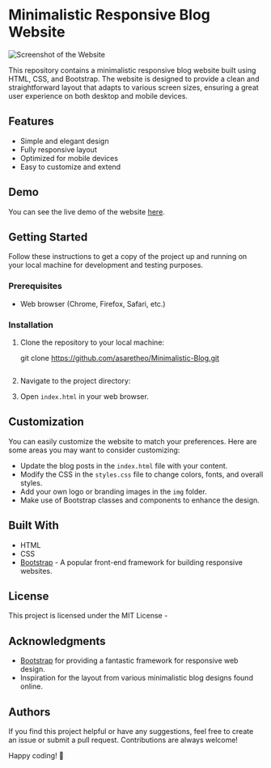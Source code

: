 # Minimalistic Responsive Blog Website

![Screenshot of the Website](/images/minimalblog.png)

This repository contains a minimalistic responsive blog website built using HTML, CSS, and Bootstrap. The website is designed to provide a clean and straightforward layout that adapts to various screen sizes, ensuring a great user experience on both desktop and mobile devices.

## Features

- Simple and elegant design
- Fully responsive layout
- Optimized for mobile devices
- Easy to customize and extend

## Demo

You can see the live demo of the website [here](https://minimalisticblog.netlify.app/).

## Getting Started

Follow these instructions to get a copy of the project up and running on your local machine for development and testing purposes.

### Prerequisites

- Web browser (Chrome, Firefox, Safari, etc.)

### Installation

1. Clone the repository to your local machine:

   git clone https://github.com/asaretheo/Minimalistic-Blog.git

   ```

   ```

2. Navigate to the project directory:

3. Open `index.html` in your web browser.

## Customization

You can easily customize the website to match your preferences. Here are some areas you may want to consider customizing:

- Update the blog posts in the `index.html` file with your content.
- Modify the CSS in the `styles.css` file to change colors, fonts, and overall styles.
- Add your own logo or branding images in the `img` folder.
- Make use of Bootstrap classes and components to enhance the design.

## Built With

- HTML
- CSS
- [Bootstrap](https://getbootstrap.com/) - A popular front-end framework for building responsive websites.

## License

This project is licensed under the MIT License -

## Acknowledgments

- [Bootstrap](https://getbootstrap.com/) for providing a fantastic framework for responsive web design.
- Inspiration for the layout from various minimalistic blog designs found online.

## Authors

If you find this project helpful or have any suggestions, feel free to create an issue or submit a pull request. Contributions are always welcome!

Happy coding! 🚀

